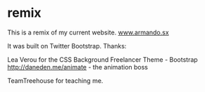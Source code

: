 remix
=====
This is a remix of my current website. www.armando.sx

It was built on Twitter Bootstrap.
Thanks:


Lea Verou
for the CSS Background
Freelancer Theme - Bootstrap
http://daneden.me/animate - the animation boss

TeamTreehouse for teaching me.

